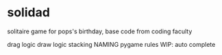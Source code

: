 # solidad
solitaire game for pops's birthday, base code from coding faculty

drag logic
draw logic
stacking
NAMING
pygame
rules
WIP: auto complete
